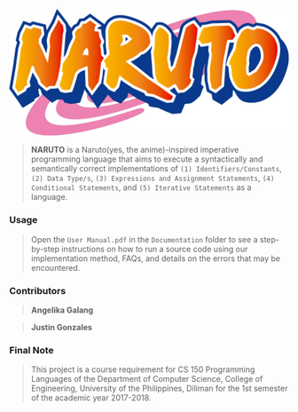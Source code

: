 ![NARUTO](naruto.jpg?raw=true "NARUTO")

> **NARUTO** is a Naruto(yes, the anime)-inspired imperative programming language that aims to execute a syntactically and semantically correct implementations of `(1) Identifiers/Constants`, `(2) Data Type/s`, `(3) Expressions and Assignment Statements`, `(4) Conditional Statements`, and `(5) Iterative Statements` as a language.

### Usage
> Open the `User Manual.pdf` in the `Documentation` folder to see a step-by-step instructions on how to run a source code using our implementation method, FAQs, and details on the errors that may be encountered. 

### Contributors
> **Angelika Galang**

> **Justin Gonzales**

### Final Note
> This project is a course requirement for CS 150 Programming Languages of the Department of Computer Science, College of Engineering, University of the Philippines, Diliman for the 1st semester of the academic year 2017-2018. 



